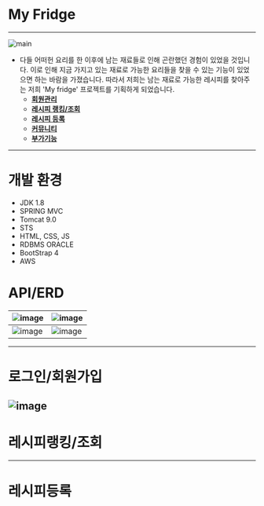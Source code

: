 # My Fridge
---
![main](https://github.com/tjehdgh/myfridge/assets/146055280/980864b6-5b07-46eb-9659-aafbbf16d81d)<br>
* 다들 어떠헌 요리를 한 이후에 남는 
재료들로 인해 곤란했던 경험이 있었을 것입니다.
이로 인해 지금 가지고 있는 재료로 
가능한 요리들을 찾을 수 있는 기능이 있었으면 하는 바람을 가졌습니다.
따라서 저희는 남는 재료로 가능한 
레시피를 찾아주는 저희 'My fridge' 프로젝트를 기획하게 되었습니다.
   * **[회원관리](#로그인/회원가입)**
   * **[레시피 랭킹/조회](#레시피랭킹/조회)**
   * **[레시피 등록](#레시피등록)**
   * **[커뮤니티](#Q&A게시판)**
   * **[부가기능](#etc)** 
---
# 개발 환경
* JDK 1.8
* SPRING MVC
* Tomcat 9.0
* STS
* HTML, CSS, JS
* RDBMS ORACLE
* BootStrap 4<br>
* AWS

# API/ERD
![image](https://github.com/tjehdgh/myfridge/assets/146055280/7b17ecd4-0b28-4d36-bb14-5f861e6a93ce)|![image](https://github.com/tjehdgh/myfridge/assets/146055280/0442a9be-636a-4804-9da8-5b902333b23d) 
---|---|
![image](https://github.com/tjehdgh/myfridge/assets/146055280/3045d3bb-ea0c-4326-af6c-1faafb7a2a25)|![image](https://github.com/tjehdgh/myfridge/assets/146055280/506a60ef-2f27-4f50-b2a8-518ec26bce1b)
---
# 로그인/회원가입
![image](https://github.com/tjehdgh/myfridge/assets/146055280/97f72a5b-6d03-47bb-8286-f75f2249d09d)
---
# 레시피랭킹/조회

---
# 레시피등록
